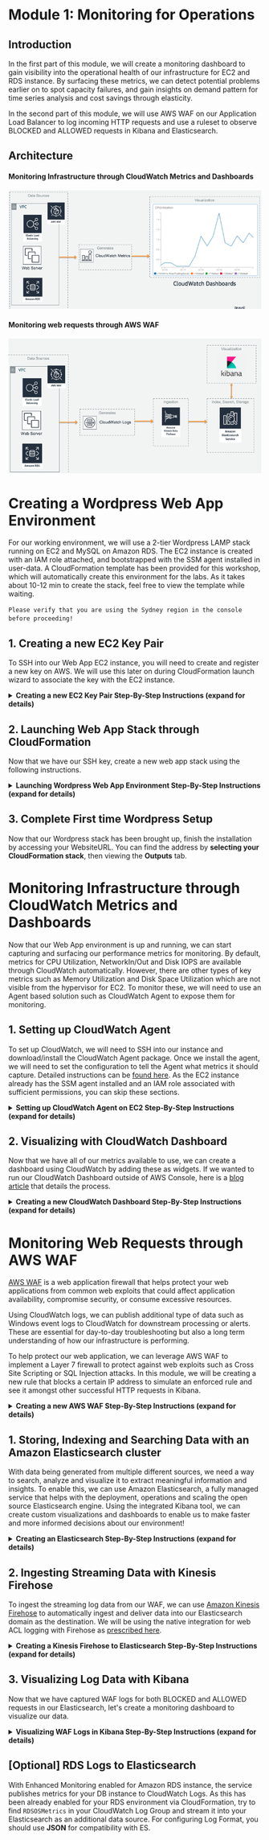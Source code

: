 # Module 1: Monitoring for Operations

<p>

</p>

## Introduction
In the first part of this module, we will create a monitoring dashboard to gain visibility into the operational health of our infrastructure for EC2 and RDS instance. By surfacing these metrics, we can detect potential problems earlier on to spot capacity failures, and gain insights on demand pattern for time series analysis and cost savings through elasticity.

In the second part of this module, we will use AWS WAF on our Application Load Balancer to log incoming HTTP requests and use a ruleset to observe BLOCKED and ALLOWED requests in Kibana and Elasticsearch. 

## Architecture

#### Monitoring Infrastructure through CloudWatch Metrics and Dashboards
![Module_1_Architecture1](images/Module1_Architecture1.png)
#### Monitoring web requests through AWS WAF
![Module_1_Architecture2](images/Module1_Architecture2.png)


# Creating a Wordpress Web App Environment
For our working environment, we will use a 2-tier Wordpress LAMP stack running on EC2 and MySQL on Amazon RDS. The EC2 instance is created with an IAM role attached, and bootstrapped with the SSM agent installed in user-data.
A CloudFormation template has been provided for this workshop, which will automatically create this environment for the labs. As it takes about 10-12 min to create the stack, feel free to view the template while waiting.

`Please verify that you are using the Sydney region in the console before proceeding!`

## 1. Creating a new EC2 Key Pair
To SSH into our Web App EC2 instance, you will need to create and register a new key on AWS. We will use this later on during CloudFormation launch wizard to associate the key with the EC2 instance.

<details>
<summary><strong>Creating a new EC2 Key Pair Step-By-Step Instructions (expand for details)</strong></summary><p>

1. In the AWS Management Console select **Services** then select **EC2** under Compute.

1. In the service console, select **Key Pairs** on the left hand menu.

1. Select **Create Key Pair** and give your Key a name. Your browser should automatically download the .pem file (you will need this later on!)
</p></details>

## 2. Launching Web App Stack through CloudFormation
Now that we have our SSH key, create a new web app stack using the following instructions.

<details>
<summary><strong>Launching Wordpress Web App Environment Step-By-Step Instructions (expand for details)</strong></summary><p>

1. In the AWS Management Console select **Services** then select **CloudFormation** under Management Tools.

1. In the service console, select **Create Stack**.

1. Under **Choose a template**, select **Specify an Amazon S3 template URL** then use the following for the S3 location of the template.
	``` shell
	https://s3.amazonaws.com/injae-public-download/wordpress_template.json
	```

1. Proceed to the next screen by selecting **Next**.

1. Give your stack a name such as `myStack`.

1. **For Parameters**, populate the missing values for **DBPassword, DBUser and KeyName**(using what we made previously).

1. For **SSHLocation**, you can use 0.0.0.0/0 to allow your EC2's Security Group to accept connections from Port 22. However in practice, you would restrict the IP address to a small known range such as your Corporate network. 

1. In **Subnets**, you should be able to see 3 x different subnets. **Select any 2 x Subnets only**. Our Application Load Balancer will use these two subnets for a HA configuration across multiple Availability Zones.

1. Select the default (only) VPC for **VpcId** and proceed by selecting **Next**.

	<img src="images/CloudFormation.png">

1. Leave the **Options** configuration as is, and proceed by selecting **Next**.

1. In the final **Review** page, check the "I acknowledge that AWS CloudFormation.." and launch the stack by selecting **Create**. The reason for requiring this confirmation is because our template creates a new IAM role and attaches it to the EC2 instance. This is required as we will be using the AWS APIs, where the [instance's IAM role will automatically generate and vend temporary credentials](https://docs.aws.amazon.com/AWSEC2/latest/UserGuide/iam-roles-for-amazon-ec2.html).

1. The stack will take 10-12 min to create and will show `CREATE_COMPLETE` for the status when it's ready.

</p></details>

## 3. Complete First time Wordpress Setup
Now that our Wordpress stack has been brought up, finish the installation by accessing your WebsiteURL. You can find the address by **selecting your CloudFormation stack**, then viewing the **Outputs** tab.


# Monitoring Infrastructure through CloudWatch Metrics and Dashboards
Now that our Web App environment is up and running, we can start capturing and surfacing our performance metrics for monitoring. By default, metrics for CPU Utilization, NetworkIn/Out and Disk IOPS are available through CloudWatch automatically. However, there are other types of key metrics such as Memory Utilization and Disk Space Utilization which are not visible from the hypervisor for EC2. To monitor these, we will need to use an Agent based solution such as CloudWatch Agent to expose them for monitoring.

## 1. Setting up CloudWatch Agent
To set up CloudWatch, we will need to SSH into our instance and download/install the CloudWatch Agent package. Once we install the agent, we will need to set the configuration to tell the Agent what metrics it should capture.
Detailed instructions can be [found here](https://docs.aws.amazon.com/AmazonCloudWatch/latest/monitoring/install-CloudWatch-Agent-on-first-instance.html). As the EC2 instance already has the SSM agent installed and an IAM role associated with sufficient permissions, you can skip these sections.


<details>
<summary><strong>Setting up CloudWatch Agent on EC2 Step-By-Step Instructions (expand for details)</strong></summary><p>

1. Connect to your EC2 instance using the SSH key you created earlier in this module.

1. If you have an SSH client such as Putty on Windows or Terminal on Mac, use this to connect to your EC2 instance. If you don't have an SSH client, you can create a new session online through the AWS Console using the Systems Manager service.

    <details>
    <summary><strong>SSH session through Systems Manager (expand for details)</strong></summary><p>

    [Reference link](https://docs.aws.amazon.com/systems-manager/latest/userguide/session-manager-working-with-sessions-start.html)

    1. In the AWS Management Console select **Services** then select **Systems Manager** under Management Tools.

    1. In the service console, select **Session Manager** from the left hand panel and select **Start Session** to list target instances.

    1. You should be able to see our web server instance. Select the instance and open a new SSH session window by selecting **Start Session**.

    1. In the new SSH session, change to root user by entering sudo -s.
    </p></details>

1. Download the CloudWatch Agent using the following command.

	``` shell
	https://s3.amazonaws.com/amazoncloudwatch-agent/amazon_linux/amd64/latest/amazon-cloudwatch-agent.rpm
	```

1. Install the package. If you downloaded an RPM package on a Linux server, change to the directory containing the package and type the following:

	``` shell
	sudo rpm -U ./amazon-cloudwatch-agent.rpm
	```

1. Whether you are installing the CloudWatch agent on an Amazon EC2 instance or an on-premises server, you must create the CloudWatch agent configuration file before starting the agent. The agent configuration file is a JSON file that specifies the metrics and logs that the agent is to collect, including custom metrics. **Create the config file by using the wizard using the following**

	``` shell
	sudo /opt/aws/amazon-cloudwatch-agent/bin/amazon-cloudwatch-agent-config-wizard
	```

1. Use the following menu choices to configure CloudWatch. If you make a mistake, you can start the wizard again.
To deploy this at scale, you would use the Wizard one time to generate the config files, and deploy this across your instances.

	<details>
	<summary><strong>CW Agent Wizard Menu (expand for details)</strong></summary><p>
	<table>
    <tbody>
        <tr>
            <td>Item</td>
            <td>Question</td>
            <td>Answer</td>
        </tr>
        <tr>
            <td>1</td>
            <td>On which OS are you planning to use the agent?</td>
            <td>1. Linux</td>
        </tr>
        <tr>
            <td>2</td>
            <td>Are you using EC2 or On-Premises hosts?</td>
            <td>1. EC2</td>
        </tr>
        <tr>
            <td>3</td>
            <td>Do you want to turn on StatsD daemon?</td>
            <td>2. No</td>
        </tr>
        <tr>
            <td>4</td>
            <td>Do you want to monitor metrics from CollectD?</td>
            <td>2. No</td>
        </tr>
        <tr>
            <td>5</td>
            <td>Do you want to monitor any host metrics? e.g. CPU, memory, etc.</td>
            <td>1. Yes</td>
        </tr>
        <tr>
            <td>6</td>
            <td>Do you want to monitor cpu metrics per core?</td>
            <td>2. No</td>
        </tr>
        <tr>
            <td>7</td>
            <td>Do you want to add ec2 dimensions (ImageId, InstanceId, InstanceType, AutoScalingGroupName) into all of your metrics if the info is available?</td>
            <td>2. No</td>
        </tr>
        <tr>
            <td>8</td>
            <td>Would you like to collect your metrics at high resolution (sub-minute resolution)?</td>
            <td>1. 1s</td>
        </tr>
        <tr>
            <td>9</td>
            <td>Which default metrics config do you want?</td>
            <td>2. Standard</td>
        </tr>
        <tr>
            <td>10</td>
            <td>Are you satisfied with the above config?</td>
            <td>1. Yes</td>
        </tr>
        <tr>
            <td>11</td>
            <td>Do you have any existing CloudWatch Log Agent?</td>
            <td>2. No</td>
        </tr>
        <tr>
            <td>12</td>
            <td>Do you want to monitor any log files?</td>
            <td>2. No</td>
        </tr>
        <tr>
            <td>13</td>
            <td>Do you want to store the config in the SSM parameter store?</td>
            <td>1. Yes</td>
        </tr>
        <tr>
            <td>14</td>
            <td>What parameter store name do you want to use to store your config?</td>
            <td>Default choice (or AmazonCloudWatch-linux)</td>
        </tr>
        <tr>
            <td>15</td>
            <td>Which region do you want to store the config in the parameter store?</td>
            <td>Default choice (or ap-southeast-2)</td>
        </tr>
        <tr>
            <td>16</td>
            <td>Which AWS credential should be used to send json config to parameter store?</td>
            <td>Default choice (or temp credentials starting with ASIA)</td>
        </tr>
		</tbody>
	</table>
	</p></details>

1. Start the Agent by using the following command. Note that we use our Configuration file stored in SSM using the `-c` flag.

	``` shell
	sudo /opt/aws/amazon-cloudwatch-agent/bin/amazon-cloudwatch-agent-ctl -a fetch-config -m ec2 -c ssm:AmazonCloudWatch-linux -s
	```

1. If successful, you should be able to see the process entering a **running** state.

	<img src="images/cloudwatch.png">


</p></details>


## 2. Visualizing with CloudWatch Dashboard

Now that we have all of our metrics available to use, we can create a dashboard using CloudWatch by adding these as widgets. If we wanted to run our CloudWatch Dashboard outside of AWS Console, here is a [blog article](https://aws.amazon.com/blogs/devops/building-an-amazon-cloudwatch-dashboard-outside-of-the-aws-management-console/) that details the process.

<details>
<summary><strong>Creating a new CloudWatch Dashboard Step-By-Step Instructions (expand for details)</strong></summary><p>

1. In the AWS Management Console select **Services** then select **CloudWatch** under Management Tools.

1. In the service console, select **Dashboards** on the left hand menu and **Create dashboard**.

1. You can add our CloudWatch metrics (including Memory and Disk) by adding widgets. Try adding a few different widgets into our dashboard (see below examples).

1. For monitoring EC2 CPU Utilization and amount of Memory used:
	+ Create a new **Line** graph widget
	+ Select **CWAgent** and open **host**
	+ Select **mem_used_percent** for the host (by default, private IP address of EC2 instance)
	+ For CPU Utilization, add another widget using the Line graph type
	+ Select **EC2**, then **Per-Instance Metrics**
	+ Use your instance ID and select **CPU Utilization**

	`Fun Fact`: Using tools such as top or sysstat (Task Manager in Windows) for monitoring CPU utilization is not accurate as it will show metrics for the underlying hypervisor, not your guest VM. As such, you will often see a discrepency between OS level metrics and CloudWatch. This is perfectly normal in a multi-tenant environment such as the cloud. For the curious, here is a link [describing CPU Steal in action](https://www.datadoghq.com/blog/understanding-aws-stolen-cpu-and-how-it-affects-your-apps/) (note its not actually stealing!).

1. For monitoring RDS Database metrics:
	+ Create a new **Line** graph widget
	+ Select **RDS**, then **Per-Database Metrics**
	+ Use your DB Instance ID (you can find it in CloudFormation's Resource tab) to filter
	+ Some useful metrics include **DatabaseConnection** (to avoid max concurrent connections), **CPUUtilization**, **FreeableMemory** (DB's are often memory constrained) and **DiskQueueDepth** (bad when we can't flush to disk fast enough causing slow writes).

</p></details>


# Monitoring Web Requests through AWS WAF
[AWS WAF](https://aws.amazon.com/waf/) is a web application firewall that helps protect your web applications from common web exploits that could affect application availability, compromise security, or consume excessive resources. 

Using CloudWatch logs, we can publish additional type of data such as Windows event logs to CloudWatch for downstream processing or alerts. These are essential for day-to-day troubleshooting but also a long term understanding of how our infrastructure is performing. 

To help protect our web application, we can leverage AWS WAF to implement a Layer 7 firewall to protect against web exploits such as Cross Site Scripting or SQL Injection attacks. In this module, we will be creating a new rule that blocks a certain IP address to simulate an enforced rule and see it amongst other successful HTTP requests in Kibana.


<details>
<summary><strong>Creating a new AWS WAF Step-By-Step Instructions (expand for details)</strong></summary><p>

</p></details>

## 1. Storing, Indexing and Searching Data with an Amazon Elasticsearch cluster
With data being generated from multiple different sources, we need a way to search, analyze and visualize it to extract meaningful information and insights. To enable this, we can use Amazon Elasticsearch, a fully managed service that helps with the deployment, operations and scaling the open source Elasticsearch engine. Using the integrated Kibana tool, we can create custom visualizations and dashboards to enable us to make faster and more informed decisions about our environment!

<details>
<summary><strong>Creating an Elasticsearch Step-By-Step Instructions (expand for details)</strong></summary><p>

1. In the AWS Management Console select **Services** then select **Elasticsearch Service** under Analytics.

1. In the service console, select **Create a new domain**.

1. Under **Domain Name** enter a name for your cluster and ensure that the selected **Version** is **6.3**. Proceed to the **Next** step.

1. In this page, we can configure the number of nodes and HA settings for our Elasticsearch cluster. We will use the default single node setting, but for production environments, you would use multiple nodes across different availability zones using the **zone awareness** setting. Continue by leaving all settings as-is under **Configure cluster** and proceed to the **Next** step. 

1. In step 3: Set up access page, you can configure Network level access and Kibana login authentication through integration with Amazon Cognito (SAML with existing IdP is supported through Cognito). In production environments, you would launch the Elasticsearch cluster in a private subnet (where it is accessible via VPN or a proxy in a DMZ). However for this workshop, we will use **Public Access** to allow access to the Kibana dashboard over the internet.

1. Select **Public access** under **Network configuration** and leave the **Node-to-node** encryption unchecked.

1. Leave **Enable Amazon Cognito for authentication** unticked under **Kibana authentication**.

1. Under **Access policy**, use the drop down menu on **Select a template**, and select **Allow access to the domain from specific IP(s)**.

1. Enter your current IP address in the pop up window (you can find out your current public address by googling "Whats my IP"). This should automatically generate an access policy in JSON like below, where my public IP address is 54.240.193.1.

    ```json
        {
        	"Version": "2012-10-17",
        	"Statement": [{
        		"Effect": "Allow",
        		"Principal": {
        			"AWS": "*"
        		},
        		"Action": [
        			"es:*"
        		],
        		"Condition": {
        			"IpAddress": {
        				"aws:SourceIp": [
        					"54.240.193.1"
        				]
        			}
        		},
        		"Resource": "arn:aws:es:ap-southeast-1:708252083442:domain/realtimeworkshop/*"
        	}]
        }
    ```
1. Proceed to the next page by selecting **Next**.

1. Review that all the settings are correct using the above configurations and create the cluster by selecting **Confirm**. The cluster will take 10-15 min to launch.

1. Once your environment is ready, you'll be able to see the **Domain Status** change to `Active` with the link to your Kibana dashboard.

1. Access your Kibana environment using the link on your ES domain, as you will need to configure an index pattern template. While Elasticsearch can automatically classify most of the fields from the AWS WAF logs, you need to inform Elasticsearch how to interpret fields that have specific formatting. Therefore, before you start sending logs to Elasticsearch, you should create an index pattern template so Elasticsearch can distinguish AWS WAF logs and classify the fields correctly.

1. With your Kibana environment, use the **Dev Tools** tab in the left panel menu to apply a new template.

1. Change the first line of the template following PUT  _template/, with the name of your ES domain. For example, if we named our ES domain `myLabES`, we would use the following template.

	```JSON
	PUT  _template/myLabES
	{
		"index_patterns": ["awswaf"],
		"settings": {
		"number_of_shards": 1
		},
		"mappings": {
		"waflog": {
			"properties": {
			"httpRequest": {
				"properties": {
				"clientIp": {
					"type": "keyword",
					"fields": {
					"keyword": {
						"type": "ip"
					}
					}
				}
				}
			},
			"timestamp": {
				"type": "date",
				"format": "epoch_millis"
			}
		}
		}
	}
	}
	```
	* To break down the sections of the applied template, this sends an API call to our Elasticsearch domain as identified by `PUT  _template/myLabES` with the following JSON configuration.
	
	* It identifies the index we've used to be `awswaf`, and uses a single Elasticsearch shard for the index. For a deep dive on sizing your Shards, please see [this blog](https://aws.amazon.com/blogs/database/get-started-with-amazon-elasticsearch-service-how-many-shards-do-i-need/).

	* The pattern template is defining two fields from the logs. It will indicate to Elasticsearch that the httpRequest.clientIp field is using an IP address format and that the timestamp field is represented in epoch time. All the other log fields will be classified automatically.

1. Congratulations, you've configured your Elasticsearch domain for our workshop modules.

</p></details>

## 2. Ingesting Streaming Data with Kinesis Firehose
To ingest the streaming log data from our WAF, we can use [Amazon Kinesis Firehose](https://aws.amazon.com/kinesis/data-firehose/) to automatically ingest and deliver data into our Elasticsearch domain as the destination. We will be using the native integration for web ACL logging with Firehose as [prescribed here](https://docs.aws.amazon.com/waf/latest/developerguide/logging.html).


<details>
<summary><strong>Creating a Kinesis Firehose to Elasticsearch Step-By-Step Instructions (expand for details)</strong></summary><p>

1. In the AWS Management Console select **Services** then select **Kinesis** under Analytics.

1. In the service console, select **Get Started** and select **Create delivery stream** for the Kinesis Firehose wizard.

1. Under **New delivery stream**, give your Delivery stream a name that begins with `aws-waf-logs-` e.g. `aws-waf-logs-lab`. This is required as WAF integration requires this specific naming prefix.

1. Under **Choose source**, verify that **Direct PUT or other sources** is selected. 

1. Proceed to the next page by selecting **Next**.

1. In Step 2: Process records, leave **Record transformation** to **Disabled**.

1. Verify that Record format conversion is **Disabled** under **Convert record format**. If we wanted to deliver the data within Firehose for running analytics within Redshift or S3 (via Athena), this would be a great way to automatically transform the data into a columnar format such as Parquet for a more efficient file format for analytics.

1. Proceed to the next page by selecting **Next**.

1. Under **Select destination**, select **Amazon Elasticsearch Service** to view our existing domain.

1. Under **Amazon Elasticsearch Service destination**, select our existing cluster for **Domain**.

1. For **Index**, use `awswaf` as the index name. To match the index pattern template we applied in Kibana earlier.

1. Select **No rotation** for index rotation frequency and use `waflog` as the name for **Type**. 

	# INSERT PICTURE

1. Under **S3 backup**, we can select whether a copy of the records from our Firehose is automatically backed up into an S3 bucket, or only for records that fails to be processed. For this workshop, select **All records** to view the data later on to have a look at the ingested data.

1. Create or use an existing S3 bucket and for **Backup S3 bucket prefix**, enter a name followed by underscore such as `waf_`. This will make it easier later on to identify which prefix our firehose backups the records into.

1. Your settings should look similar to this

	# INSERT PICTURE

1. Proceed to the next page by selecting **Next**.

1. In Step 4: Configure Settings, select a **Buffer size** of 1 MB and **Buffer interval** of 60 seconds. As Firehose automatically buffers and aggregates the data in the stream, it will wait until either of these conditions are met before triggering the delivery. If you need to ensure faster (lower) availability of data in the stream, Kinesis Data Stream allows a more immediate window.

	![KH_ES_buffer](images/KH_ES_buffer.png)

1. For **S3 compression and encryption** check that the settings are set to **Disabled**, and for **Error logging**, ensure that it is **Enabled** for future troubleshooting if required.

1. Under **IAM Role**, select **Create new or choose** to bring up a new IAM role creation page. Under IAM Role, use the drop down menu to select **Create a new IAM Role**. This will automatically generate the permissions required for our Firehose to use the configured settings for CloudWatch, S3, Lambda and ElasticSearch.

    ![Firehose_ES](images/Firehose_IAM.png)

1. Proceed to the next step by selecting **Allow**.

1. Verify that the settings are configured as above, and finish the wizard by selecting **Create delivery stream**. This will take 3-5 min to complete creating the new stream.

</p></details>

## 3. Visualizing Log Data with Kibana
Now that we have captured WAF logs for both BLOCKED and ALLOWED requests in our Elasticsearch, let's create a monitoring dashboard to visualize our data.

<details>
<summary><strong>Visualizing WAF Logs in Kibana Step-By-Step Instructions (expand for details)</strong></summary><p>


1. Access your Kibana dashboard through your Elasticsearch domain.

1. Within Kibana, add your new WAF index by selecting **Management** on the left hand panel.

1. Select **Index Patterns**, then **Create Index Pattern**. This will allow us to add our index for Kibana to use as a data source.

1. You should be able to see your Index name `awswaf`. Enter it in **Index pattern** and proceed via **Next Step**. If successful, you should be able to see the fields mapping and the respective data types.

1. To view the logs, select the **Discover** tab in the left hand menu

1. Ensure that the data source is set to `awswaf` Index in the drop down menu. If successful, you should now be able to see the WAF logs. (If you don't see any data or new logs coming in, try increasing the Time Range and set the Auto-Refresh interval to 5 seconds)

1. Use the Search field or the values in Available Fields to explore the data

1. Go ahead and create some Visuals using this Index using the **Visualize** tab on the left hand menu. For example, you can graph the geographic location of the HTTP requests' origin by creating a new **Region Map** type, using the following data fields.

![](images/Kibana_Country.png)

</p></details>

## [Optional] RDS Logs to Elasticsearch
With Enhanced Monitoring enabled for Amazon RDS instance, the service publishes metrics for your DB instance to CloudWatch Logs. As this has been already enabled for your RDS environment via CloudFormation, try to find `RDSOSMetrics` in your CloudWatch Log Group and stream it into your Elasticsearch as an additional data source. For configuring Log Format, you should use **JSON** for compatibility with ES.